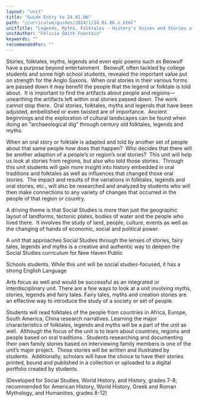 ```yaml
---
layout: "unit"
title: "Guide Entry to 24.01.06"
path: "/curriculum/guides/2024/1/24.01.06.x.html"
unitTitle: "Legends, Myths, Folktales - History's Voices and Stories of a People"
unitAuthor: "Felicia Smith Fountain"
keywords: ""
recommendedFor: ""
---
```

<main>
        <p>Stories, folktales, myths, legends and even epic poems such as Beowulf have a purpose beyond entertainment.&nbsp; Beowulf, often tackled by college students and some high school students, revealed the important value put on strength for the Anglo Saxons.&nbsp; When oral stories in their various forms are passed down it may benefit the people that the legend or folktale is told about.&nbsp; It is important to find the artifacts about people and regions&mdash;unearthing the artifacts left within oral stories passed down. The work cannot stop there.&nbsp; Oral stories, folktales, myths and legends that have been adjusted, embellished or even twisted are of importance.&nbsp; Ancient beginnings and the exploration of cultural landscapes can be found when doing an &ldquo;archaeological dig&rdquo; through century old folktales, legends and myths.</p>
        <p>When an oral story or folktale is adapted and told by another set of people about that same people how does that happen?&nbsp; Who decides that there will be another adaption of a people&rsquo;s or region&rsquo;s oral stories?&nbsp; This unit will help us look at stories from regions, but also who told those stories.&nbsp; Through this unit students will gain more insight into history embedded in oral traditions and folktales as well as influences that changed those oral stories.&nbsp; The impact and results of the variations in folktales, legends and oral stories, etc., will also be researched and analyzed by students who will then make connections to any variety of changes that occurred in the people of that region or country.</p>
        <p>A driving theme is that Social Studies is more than just the geographic layout of landforms, tectonic plates, bodies of water and the people who lived there.&nbsp; It involves the study of land, people, culture, events as well as the changing of hands of economic, social and political power.</p>
        <p>A unit that approaches Social Studies through the lenses of stories, fairy tales, legends and myths is a creative and authentic way to deepen the Social Studies curriculum for New Haven Public</p>
        <p>Schools students. While this unit will be social studies-focused, it has a strong English Language</p>
        <p>Arts focus as well and would be successful as an integrated or interdisciplinary unit. There are a few ways to look at a unit involving myths, stories, legends and fairy tales. Fairy tales, myths and creation stories are an effective way to introduce the study of a society or set of people.</p>
        <p>Students will read folktales of the people from countries in Africa, Europe, South America, China research narratives. Learning the major characteristics of folktales, legends and myths will be a part of the unit as well.&nbsp; Although the focus of the unit is to learn about countries, regions and people based on oral traditions.&nbsp; Students researching and documenting their own family stories based on interviewing family members is one of the unit&rsquo;s major project.&nbsp; Those stories will be written and illustrated by students.&nbsp; Additionally, scholars will have the choice to have their stories printed, bound and published in a collection or uploaded to a digital portfolio created by students.&nbsp;</p>
        <p>(Developed for Social Studies, World History, and History, grades 7-8; recommended for American History, World History, Greek and Roman Mythology, and Humanities, grades 8-12)</p>
</main>
